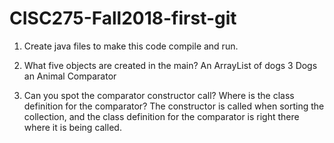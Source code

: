 # CISC275-Fall2018-first-git
1. Create java files to make this code compile and run.

2. What five objects are created in the main?
  An ArrayList of dogs
  3 Dogs
  an Animal Comparator


3. Can you spot the comparator constructor call? Where is the class definition for the comparator?
  The constructor is called when sorting the collection, and the class definition for the comparator is right there where it is being called.
